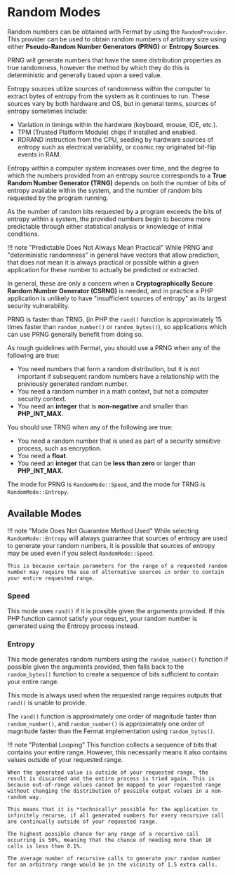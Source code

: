 # Random Modes

Random numbers can be obtained with Fermat by using the `RandomProvider`. This provider can be used to obtain random numbers of arbitrary size using either **Pseudo-Random Number Generators (PRNG)** or **Entropy Sources**.

PRNG will generate numbers that have the same distribution properties as true randomness, however the method by which they do this is deterministic and generally based upon a seed value.

Entropy sources utilize sources of randomness within the computer to extract bytes of entropy from the system as it continues to run. These sources vary by both hardware and OS, but in general terms, sources of entropy sometimes include:

- Variation in timings within the hardware (keyboard, mouse, IDE, etc.).
- TPM (Trusted Platform Module) chips if installed and enabled.
- RDRAND instruction from the CPU, seeding by hardware sources of entropy such as electrical variability, or cosmic ray originated bit-flip events in RAM.

Entropy within a computer system increases over time, and the degree to which the numbers provided from an entropy source corresponds to a **True Random Number Generator (TRNG)** depends on both the number of bits of entropy available within the system, and the number of random bits requested by the program running.

As the number of random bits requested by a program exceeds the bits of entropy within a system, the provided numbers begin to become more predictable through either statistical analysis or knowledge of initial conditions.

!!! note "Predictable Does Not Always Mean Practical"
    While PRNG and "deterministic randomness" in general have vectors that allow prediction, that does not mean it is always practical or possible within a given application for these number to actually be predicted or extracted.

In general, these are only a concern when a **Cryptographically Secure Random Number Generator (CSRNG)** is needed, and in practice a PHP application is unlikely to have "insufficient sources of entropy" as its largest security vulnerability.

PRNG is faster than TRNG, (in PHP the `rand()` function is approximately 15 times faster than `random_number()` or `random_bytes()`), so applications which can use PRNG generally benefit from doing so.

As rough guidelines with Fermat, you should use a PRNG when any of the following are true:

- You need numbers that form a random distribution, but it is not important if subsequent random numbers have a relationship with the previously generated random number.
- You need a random number in a math context, but not a computer security context.
- You need an **integer** that is **non-negative** and smaller than **PHP_INT_MAX**.

You should use TRNG when any of the following are true:

- You need a random number that is used as part of a security sensitive process, such as encryption.
- You need a **float**.
- You need an **integer** that can be **less than zero** or larger than **PHP_INT_MAX**.

The mode for PRNG is `RandomMode::Speed`, and the mode for TRNG is `RandomMode::Entropy`.

## Available Modes

!!! note "Mode Does Not Guarantee Method Used"
    While selecting `RandomMode::Entropy` will always guarantee that sources of entropy are used to generate your random numbers, it is possible that sources of entropy may be used even if you select `RandomMode::Speed`.

    This is because certain parameters for the range of a requested random number may require the use of alternative sources in order to contain your entire requested range.

### Speed

This mode uses `rand()` if it is possible given the arguments provided. If this PHP function cannot satisfy your request, your random number is generated using the Entropy process instead.

### Entropy

This mode generates random numbers using the `random_number()` function if possible given the arguments provided, then falls back to the `random_bytes()` function to create a sequence of bits sufficient to contain your entire range.

This mode is always used when the requested range requires outputs that `rand()` is unable to provide.

The `rand()` function is approximately one order of magnitude faster than `random_number()`, and `random_number()` is approximately one order of magnitude faster than the Fermat implementation using `random_bytes()`. 

!!! note "Potential Looping"
    This function collects a sequence of bits that contains your entire range. However, this necessarily means it also contains values outside of your requested range.

    When the generated value is outside of your requested range, the result is discarded and the entire process is tried again. This is because out-of-range values cannot be mapped to your requested range without changing the distribution of possible output values in a non-random way.

    This means that it is *technically* possible for the application to infinitely recurse, if all generated numbers for every recursive call are continually outside of your requested range.

    The highest possible chance for any range of a recursive call occurring is 50%, meaning that the chance of needing more than 10 calls is less than 0.1%.

    The average number of recursive calls to generate your random number for an arbitrary range would be in the vicinity of 1.5 extra calls.